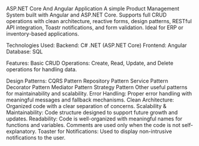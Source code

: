 ASP.NET Core And Angular Application
A simple Product Management System built with Angular and ASP.NET Core. Supports full CRUD operations with clean architecture, reactive forms,  design patterns, RESTful API integration, Toastr notifications, and form validation. Ideal for ERP or inventory-based applications.

Technologies Used:
Backend: C# .NET (ASP.NET Core)
Frontend: Angular
Database: SQL

Features:
Basic CRUD Operations: Create, Read, Update, and Delete operations for handling data.

Design Patterns:
CQRS Pattern
Repository Pattern
Service Pattern
Decorator Pattern
Mediator Pattern
Strategy Pattern
Other useful patterns for maintainability and scalability.
Error Handling: Proper error handling with meaningful messages and fallback mechanisms.
Clean Architecture: Organized code with a clear separation of concerns.
Scalability & Maintainability: Code structure designed to support future growth and updates.
Readability: Code is well-organized with meaningful names for functions and variables. Comments are used only when the code is not self-explanatory.
Toaster for Notifications: Used to display non-intrusive notifications to the user.
